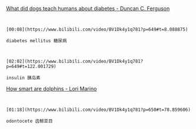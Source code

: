 [What did dogs teach humans about diabetes - Duncan C. Ferguson](https://www.bilibili.com/video/BV1Dk4y1q781?p=649)

```ad-note


[00:08](https://www.bilibili.com/video/BV1Dk4y1q781?p=649#t=8.088875)

diabetes mellitus 糖尿病

```

```ad-note


[02:02](https://www.bilibili.com/video/BV1Dk4y1q781?p=649#t=122.001729)

insulin 胰岛素

```

[How smart are dolphins - Lori Marino](https://www.bilibili.com/video/BV1Dk4y1q781?p=650)

```ad-note


[01:18](https://www.bilibili.com/video/BV1Dk4y1q781?p=650#t=78.859606)

odontocete 齿鲸亚目

```